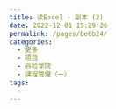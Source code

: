 ```yaml
---
title: 读Excel - 副本 (2)
date: 2022-12-01 15:29:26
permalink: /pages/be6b24/
categories:
  - 更多
  - 项目
  - 谷粒学院
  - 课程管理（一）
tags:
  - 
---
```

